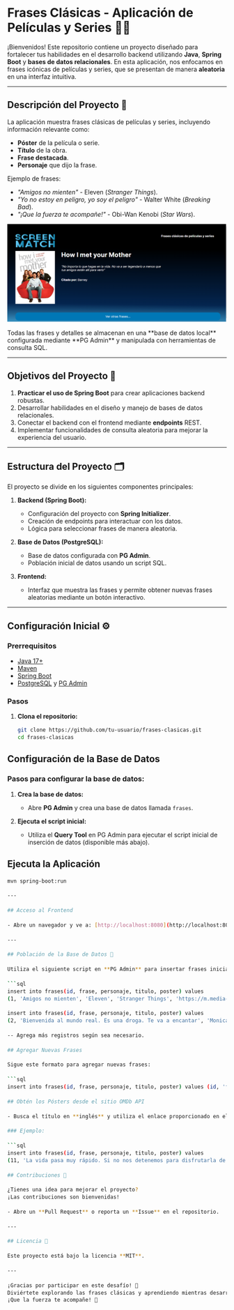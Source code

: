 # Frases Clásicas - Aplicación de Películas y Series 🎥✨  

¡Bienvenidos! Este repositorio contiene un proyecto diseñado para fortalecer tus habilidades en el desarrollo backend utilizando **Java**, **Spring Boot** y **bases de datos relacionales**. En esta aplicación, nos enfocamos en frases icónicas de películas y series, que se presentan de manera **aleatoria** en una interfaz intuitiva.

---

## Descripción del Proyecto 📜  

La aplicación muestra frases clásicas de películas y series, incluyendo información relevante como:  
- **Póster** de la película o serie.  
- **Título** de la obra.  
- **Frase destacada**.  
- **Personaje** que dijo la frase.  

Ejemplo de frases:  
- *"Amigos no mienten"* - Eleven (*Stranger Things*).  
- *"Yo no estoy en peligro, yo soy el peligro"* - Walter White (*Breaking Bad*).  
- *"¡Que la fuerza te acompañe!"* - Obi-Wan Kenobi (*Star Wars*).  
<p align="center">

  <img src="https://github.com/arcesoftware/screenmatch-frases/blob/main/picture.png"  style="margin:auto;">
</p>
Todas las frases y detalles se almacenan en una **base de datos local** configurada mediante **PG Admin** y manipulada con herramientas de consulta SQL.

---

## Objetivos del Proyecto 🚀  

1. **Practicar el uso de Spring Boot** para crear aplicaciones backend robustas.  
2. Desarrollar habilidades en el diseño y manejo de bases de datos relacionales.  
3. Conectar el backend con el frontend mediante **endpoints** REST.  
4. Implementar funcionalidades de consulta aleatoria para mejorar la experiencia del usuario.  

---

## Estructura del Proyecto 🗂️  

El proyecto se divide en los siguientes componentes principales:  

1. **Backend (Spring Boot):**  
   - Configuración del proyecto con **Spring Initializer**.  
   - Creación de endpoints para interactuar con los datos.  
   - Lógica para seleccionar frases de manera aleatoria.  

2. **Base de Datos (PostgreSQL):**  
   - Base de datos configurada con **PG Admin**.  
   - Población inicial de datos usando un script SQL.  

3. **Frontend:**  
   - Interfaz que muestra las frases y permite obtener nuevas frases aleatorias mediante un botón interactivo.  

---

## Configuración Inicial ⚙️  

### Prerrequisitos  
- [Java 17+](https://www.oracle.com/java/technologies/javase/jdk17-archive-downloads.html)  
- [Maven](https://maven.apache.org/)  
- [Spring Boot](https://spring.io/projects/spring-boot)  
- [PostgreSQL](https://www.postgresql.org/) y [PG Admin](https://www.pgadmin.org/)  

### Pasos  
1. **Clona el repositorio:**  
   ```bash  
   git clone https://github.com/tu-usuario/frases-clasicas.git  
   cd frases-clasicas  

## Configuración de la Base de Datos  

### Pasos para configurar la base de datos:  

1. **Crea la base de datos:**  
   - Abre **PG Admin** y crea una base de datos llamada `frases`.  

2. **Ejecuta el script inicial:**  
   - Utiliza el **Query Tool** en PG Admin para ejecutar el script inicial de inserción de datos (disponible más abajo).  

## Ejecuta la Aplicación  
  ```bash 
  mvn spring-boot:run

---

## Acceso al Frontend  

- Abre un navegador y ve a: [http://localhost:8080](http://localhost:8080)  

---

## Población de la Base de Datos 💾  

Utiliza el siguiente script en **PG Admin** para insertar frases iniciales:  

```sql
insert into frases(id, frase, personaje, titulo, poster) values 
(1, 'Amigos no mienten', 'Eleven', 'Stranger Things', 'https://m.media-amazon.com/images/M/MV5BMDZkYmVhNjMtNWU4MC00MDQxLWE3MjYtZGMzZWI1ZjhlOWJmXkEyXkFqcGdeQXVyMTkxNjUyNQ@@._V1_SX300.jpg');

insert into frases(id, frase, personaje, titulo, poster) values 
(2, 'Bienvenida al mundo real. Es una droga. Te va a encantar', 'Monica', 'Friends', 'https://m.media-amazon.com/images/M/MV5BNDVkYjU0MzctMWRmZi00NTkxLTgwZWEtOWVhYjZlYjllYmU4XkEyXkFqcGdeQXVyNTA4NzY1MzY@._V1_SX300.jpg');

-- Agrega más registros según sea necesario.

## Agregar Nuevas Frases  

Sigue este formato para agregar nuevas frases:  

```sql
insert into frases(id, frase, personaje, titulo, poster) values (id, 'frase', 'personaje', 'título', 'poster');

## Obtén los Pósters desde el sitio OMDb API

- Busca el título en **inglés** y utiliza el enlace proporcionado en el **JSON devuelto** para asegurar la uniformidad de los tamaños de las imágenes.

### Ejemplo:

```sql
insert into frases(id, frase, personaje, titulo, poster) values 
(11, 'La vida pasa muy rápido. Si no nos detenemos para disfrutarla de vez en cuando, pasa y ni la ves!', 'Ferris Bueller', 'Viviendo la vida loca', 'https://m.media-amazon.com/images/M/MV5BMDA0NjZhZWUtNmI2NC00MmFjLTgwZDYtYzVjZmNhMDVmOTBkXkEyXkFqcGdeQXVyMTQxNzMzNDI@._V1_SX300.jpg');

## Contribuciones 🤝

¿Tienes una idea para mejorar el proyecto?  
¡Las contribuciones son bienvenidas!

- Abre un **Pull Request** o reporta un **Issue** en el repositorio.

---

## Licencia 📄

Este proyecto está bajo la licencia **MIT**.

---

¡Gracias por participar en este desafío! 🎉  
Diviértete explorando las frases clásicas y aprendiendo mientras desarrollas.  
¡Que la fuerza te acompañe! 🌟







